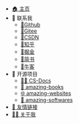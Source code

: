 -   [🏠 主页](/)
-   💬 联系我
    -   [🥇Github](https://github.com/cunyu1943)
    -   [🥇Gitee](https://gitee.com/cunyu1943)
    -   [🥇CSDN](https://blog.csdn.net/github_39655029)
    -   [🥇知乎](https://www.zhihu.com/people/cunyu1943)
    -   [🥇掘金](https://juejin.cn/user/747323637904519)
    -   [🥇简书](https://www.jianshu.com/u/c936e85a22d8)
    -   [🥇牛客](https://www.nowcoder.com/profile/806383223)
-   💯 开源项目
    -   [👨‍💻 CS-Docs](https://github.com/cunyu1943/cs-docs)
    -   [📖 amazing-books](https://github.com/cunyu1943/amazing-books)
    -   [🌐 amazing-websites](https://github.com/cunyu1943/amazing-websites)
    -   [🔨 amazing-softwares](https://github.com/cunyu1943/amazing-softwares)
-   [🥂 友情链接](docs/about/friends.md)
-   [👨‍💻 关于我](docs/about/me.md)

